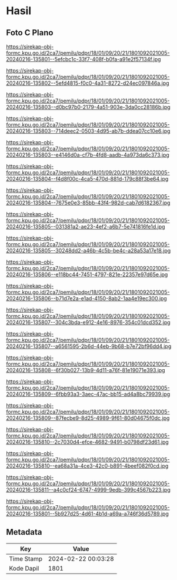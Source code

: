 # Hasil

## Foto C Plano

https://sirekap-obj-formc.kpu.go.id/2ca7/pemilu/pdpr/18/01/09/20/21/1801092021005-20240216-135801--5efcbc1c-33f7-408f-b0fa-a91e2f57134f.jpg

https://sirekap-obj-formc.kpu.go.id/2ca7/pemilu/pdpr/18/01/09/20/21/1801092021005-20240216-135802--5efd4815-f0c0-4a31-8272-d24ec097846a.jpg

https://sirekap-obj-formc.kpu.go.id/2ca7/pemilu/pdpr/18/01/09/20/21/1801092021005-20240216-135803--d0bc97b0-2179-4a51-903e-3da0cc28186b.jpg

https://sirekap-obj-formc.kpu.go.id/2ca7/pemilu/pdpr/18/01/09/20/21/1801092021005-20240216-135803--714deec2-0503-4d95-ab7b-ddea07cc10e6.jpg

https://sirekap-obj-formc.kpu.go.id/2ca7/pemilu/pdpr/18/01/09/20/21/1801092021005-20240216-135803--e4146d0a-cf7b-4fd8-aadb-4a973da6c373.jpg

https://sirekap-obj-formc.kpu.go.id/2ca7/pemilu/pdpr/18/01/09/20/21/1801092021005-20240216-135804--f4d8f00c-4ca5-470d-881d-179c88f3be64.jpg

https://sirekap-obj-formc.kpu.go.id/2ca7/pemilu/pdpr/18/01/09/20/21/1801092021005-20240216-135804--7675e0e3-85bb-43f4-982d-cab7d6182367.jpg

https://sirekap-obj-formc.kpu.go.id/2ca7/pemilu/pdpr/18/01/09/20/21/1801092021005-20240216-135805--031381a2-ae23-4ef2-a6b7-5e741816fe1d.jpg

https://sirekap-obj-formc.kpu.go.id/2ca7/pemilu/pdpr/18/01/09/20/21/1801092021005-20240216-135805--30248dd2-a46b-4c5b-be4c-a28a53a17e18.jpg

https://sirekap-obj-formc.kpu.go.id/2ca7/pemilu/pdpr/18/01/09/20/21/1801092021005-20240216-135806--e118bc44-7451-4797-821e-22357e97d65e.jpg

https://sirekap-obj-formc.kpu.go.id/2ca7/pemilu/pdpr/18/01/09/20/21/1801092021005-20240216-135806--b71d7e2a-e1ad-4150-8ab2-1aa4e19ec300.jpg

https://sirekap-obj-formc.kpu.go.id/2ca7/pemilu/pdpr/18/01/09/20/21/1801092021005-20240216-135807--304c3bda-e912-4e16-8976-354c01dcd352.jpg

https://sirekap-obj-formc.kpu.go.id/2ca7/pemilu/pdpr/18/01/09/20/21/1801092021005-20240216-135807--a6561595-2b6d-44eb-9b68-b7e72bf96dd4.jpg

https://sirekap-obj-formc.kpu.go.id/2ca7/pemilu/pdpr/18/01/09/20/21/1801092021005-20240216-135808--6f30b027-13b9-4d11-a76f-81e19071e393.jpg

https://sirekap-obj-formc.kpu.go.id/2ca7/pemilu/pdpr/18/01/09/20/21/1801092021005-20240216-135809--6fbb93a3-3aec-47ac-bb15-ad4a8bc79939.jpg

https://sirekap-obj-formc.kpu.go.id/2ca7/pemilu/pdpr/18/01/09/20/21/1801092021005-20240216-135809--87fecbe9-8d25-4989-9f61-80d04675f0dc.jpg

https://sirekap-obj-formc.kpu.go.id/2ca7/pemilu/pdpr/18/01/09/20/21/1801092021005-20240216-135810--2c7030d4-efce-4682-9491-b0798df23d61.jpg

https://sirekap-obj-formc.kpu.go.id/2ca7/pemilu/pdpr/18/01/09/20/21/1801092021005-20240216-135810--ea68a31a-4ce3-42c0-b891-4beef082f0cd.jpg

https://sirekap-obj-formc.kpu.go.id/2ca7/pemilu/pdpr/18/01/09/20/21/1801092021005-20240216-135811--a4c0cf24-6747-4999-9edb-399c4567b223.jpg

https://sirekap-obj-formc.kpu.go.id/2ca7/pemilu/pdpr/18/01/09/20/21/1801092021005-20240216-135801--5b927d25-4d61-4b1d-a69a-a746f36d5789.jpg


## Metadata

| Key        | Value               |
| ---------- | ------------------- |
| Time Stamp | 2024-02-22 00:03:28 |
| Kode Dapil | 1801                |




